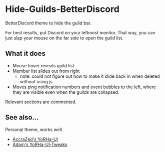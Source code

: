 # Hide-Guilds-BetterDiscord
BetterDiscord theme to hide the guild bar. 

For best results, put Discord on your leftmost monitor. That way, you can just slap your mouse on the far side to open the guild list.

## What it does
 - Mouse hover reveals guild list
 - Member list slides out from right
   - note: could not figure out how to make it slide back in when deleted without using js
 - Moves ping notification numbers and event bubbles to the left, where they are visible even when the guilds are collapsed.

Relevant sections are commented.

## See also...
Personal theme, works well.
 - [AccraZed's YoRHa-UI](https://github.com/AccraZed/YoRHA-UI-BetterDiscord)
 - [Adam's YoRHa-UI-Tweaks](https://github.com/24adamcho/YoRHA-UI-BetterDiscord-Tweaks)
